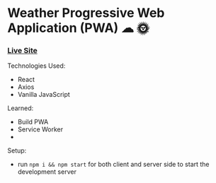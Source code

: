 # Weather Progressive Web Application (PWA) ☁ 🌞 

### [Live Site](https://ecstatic-goodall-53a66b.netlify.app/)

Technologies Used: 
+ React 
+ Axios 
+ Vanilla JavaScript 

Learned: 
+ Build PWA 
+ Service Worker 
+ 

Setup:
- run ```npm i && npm start``` for both client and server side to start the development server

